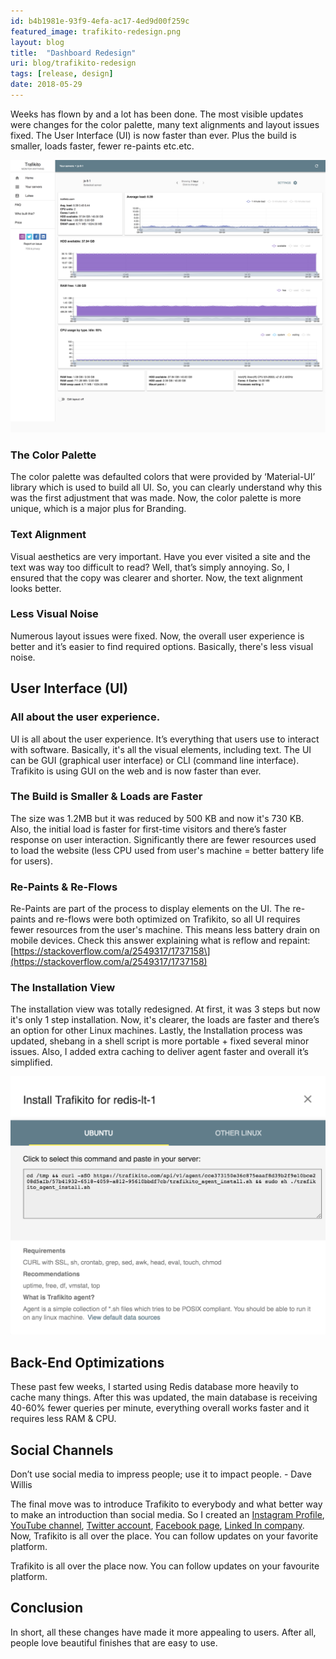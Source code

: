 ```yaml
---
id: b4b1981e-93f9-4efa-ac17-4ed9d00f259c
featured_image: trafikito-redesign.png
layout: blog
title:  "Dashboard Redesign"
uri: blog/trafikito-redesign
tags: [release, design]
date: 2018-05-29
---
```


Weeks has flown by and a lot has been done. The most visible updates were changes for the color palette, many text alignments and layout issues fixed. The User Interface (UI) is now faster than ever. Plus the build is smaller, loads faster, fewer re-paints etc.etc.

<!--more-->

![Single server default dashboard view](../assets/img/blog/trafikito-single-server-view.png)


### The Color Palette

The color palette was defaulted colors that were provided by ‘Material-UI’ library which is used to build all UI. So, you can clearly understand why this was the first adjustment that was made. Now, the color palette is more unique, which is a major plus for Branding.

### Text Alignment

Visual aesthetics are very important. Have you ever visited a site and the text was way too difficult to read? Well, that’s simply annoying. So, I ensured that the copy was clearer and shorter. Now, the text alignment looks better.

### Less Visual Noise

Numerous layout issues were fixed. Now, the overall user experience is better and it’s easier to find required options. Basically, there's less visual noise.

User Interface (UI)
-------------------

### All about the user experience.

UI is all about the user experience. It’s everything that users use to interact with software. Basically, it's all the visual elements, including text. The UI can be GUI (graphical user interface) or CLI (command line interface). Trafikito is using GUI on the web and is now faster than ever.

### The Build is Smaller & Loads are Faster

The size was 1.2MB but it was reduced by 500 KB and now it's 730 KB. Also, the initial load is faster for first-time visitors and there’s faster response on user interaction. Significantly there are fewer resources used to load the website (less CPU used from user's machine = better battery life for users).

### Re-Paints & Re-Flows

Re-Paints are part of the process to display elements on the UI. The re-paints and re-flows were both optimized on Trafikito, so all UI requires fewer resources from the user's machine. This means less battery drain on mobile devices. Check this answer explaining what is reflow and repaint: \[https://stackoverflow.com/a/2549317/1737158\](https://stackoverflow.com/a/2549317/1737158)

### The Installation View

The installation view was totally redesigned. At first, it was 3 steps but now it's only 1 step installation. Now, it's clearer, the loads are faster and there’s an option for other Linux machines. Lastly, the Installation process was updated, shebang in a shell script is more portable + fixed several minor issues. Also, I added extra caching to deliver agent faster and overall it’s simplified.


![Installing Trafikito agent](../assets/img/blog/trafikito-monitoring-install-agent.png)

Back-End Optimizations
----------------------

These past few weeks, I started using Redis database more heavily to cache many things. After this was updated, the main database is receiving 40-60% fewer queries per minute, everything overall works faster and it requires less RAM & CPU.

Social Channels
---------------

Don’t use social media to impress people; use it to impact people. - Dave Willis

The final move was to introduce Trafikito to everybody and what better way to make an introduction than social media. So I created an [Instagram Profile](https://www.instagram.com/trafikito/), [YouTube channel](https://www.youtube.com/channel/UCofioaADtesyD75204ngeoQ), [Twitter account](https://twitter.com/trafikito), [Facebook page](https://www.facebook.com/Trafikito/), [Linked In company](https://www.linkedin.com/company/trafikito/). Now, Trafikito is all over the place. You can follow updates on your favorite platform.

Trafikito is all over the place now. You can follow updates on your favourite platform.

Conclusion
----------

In short, all these changes have made it more appealing to users. After all, people love beautiful finishes that are easy to use.